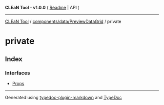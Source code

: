 **CLEaN Tool - v1.0.0** ( [Readme](../../../../README.md) \| API )

***

[CLEaN Tool](../../../../modules.md) / [components/data/PreviewDataGrid](../README.md) / private

# private

## Index

### Interfaces

- [Props](interfaces/Props.md)

***

Generated using [typedoc-plugin-markdown](https://www.npmjs.com/package/typedoc-plugin-markdown) and [TypeDoc](https://typedoc.org/)
